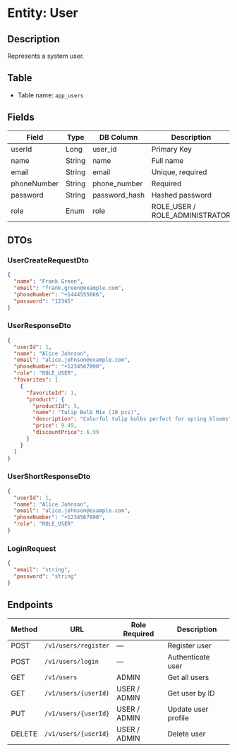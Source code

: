 # Entity: User

## Description
Represents a system user.

## Table
- Table name: `app_users`

## Fields

| Field       | Type   | DB Column     | Description                    |
|-------------|--------|---------------|--------------------------------|
| userId      | Long   | user_id       | Primary Key                    |
| name        | String | name          | Full name                      |
| email       | String | email         | Unique, required               |
| phoneNumber | String | phone_number  | Required                       |
| password    | String | password_hash | Hashed password                |
| role        | Enum   | role          | ROLE_USER / ROLE_ADMINISTRATOR |

## DTOs

### UserCreateRequestDto

```json
{
  "name": "Frank Green",
  "email": "frank.green@example.com",
  "phoneNumber": "+1444555666",
  "password": "12345"
}
```

### UserResponseDto

```json
{
  "userId": 1,
  "name": "Alice Johnson",
  "email": "alice.johnson@example.com",
  "phoneNumber": "+1234567890",
  "role": "ROLE_USER",
  "favorites": [
    {
      "favoriteId": 1,
      "product": {
        "productId": 5,
        "name": "Tulip Bulb Mix (10 pcs)",
        "description": "Colorful tulip bulbs perfect for spring blooms",
        "price": 9.49,
        "discountPrice": 6.99
      }
    }
  ]
}
```

### UserShortResponseDto

```json
{
  "userId": 1,
  "name": "Alice Johnson",
  "email": "alice.johnson@example.com",
  "phoneNumber": "+1234567890",
  "role": "ROLE_USER"
}
```

### LoginRequest
```json
{
  "email": "string",
  "password": "string"
}
```

## Endpoints

| Method | URL                  | Role Required | Description         |
|--------|----------------------|---------------|---------------------|
| POST   | `/v1/users/register` | —             | Register user       |
| POST   | `/v1/users/login`    | —             | Authenticate user   |
| GET    | `/v1/users`          | ADMIN         | Get all users       |
| GET    | `/v1/users/{userId}` | USER / ADMIN  | Get user by ID      |
| PUT    | `/v1/users/{userId}` | USER / ADMIN  | Update user profile |
| DELETE | `/v1/users/{userId}` | USER / ADMIN  | Delete user         |
